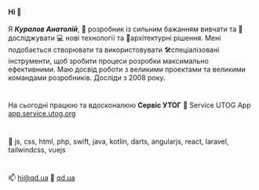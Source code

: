 #### Hi 👋
Я ***Куралов Анатолій***, 🧏 розробник із сильним бажанням вивчати та 🔭 досліджувати  💻 нові технології та 🔮архітектурні рішення. Мені подобається створювати та використовувати 🛠спеціалізовані інструменти, щоб зробити процеси розробки максимально ефективними. Маю досвід роботи з великими проектами та великими командами розробників. Досліди з 2008 року.
#
На сьогодні працюю та вдосконалюю **Сервіс УТОГ**
🔭 Service UTOG App [app.service.utog.org](https://app.service.utog.org)
#
🌱 js, css, html, php, swift, java, kotlin, darts, angularjs, react, laravel, tailwindcss, vuejs
#
📫 hi@qd.ua  📌 [qd.ua](https://qd.ua)

